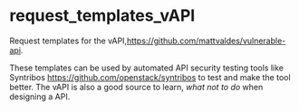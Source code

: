 # request_templates_vAPI

Request templates for the vAPI,https://github.com/mattvaldes/vulnerable-api.

These templates can be used by automated API security testing tools like Syntribos https://github.com/openstack/syntribos to test and make the tool better.
The vAPI is also a good source to learn, *what not to do* when designing a API.
